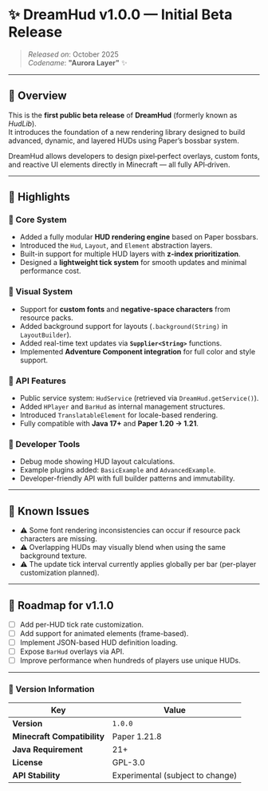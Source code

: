 # ✨ DreamHud v1.0.0 — Initial Beta Release

> *Released on*: October 2025  
> *Codename*: **"Aurora Layer"** ✨

---

## 🌙 Overview

This is the **first public beta release** of **DreamHud** (formerly known as *HudLib*).  
It introduces the foundation of a new rendering library designed to build advanced, dynamic, and layered HUDs using Paper’s bossbar system.

DreamHud allows developers to design pixel‑perfect overlays, custom fonts, and reactive UI elements directly in Minecraft — all fully API‑driven.

---

## 🚀 Highlights

### 🧩 Core System
- Added a fully modular **HUD rendering engine** based on Paper bossbars.  
- Introduced the `Hud`, `Layout`, and `Element` abstraction layers.  
- Built-in support for multiple HUD layers with **z-index prioritization**.  
- Designed a **lightweight tick system** for smooth updates and minimal performance cost.

### 🎨 Visual System
- Support for **custom fonts** and **negative-space characters** from resource packs.  
- Added background support for layouts (`.background(String)` in `LayoutBuilder`).  
- Added real-time text updates via **`Supplier<String>`** functions.  
- Implemented **Adventure Component integration** for full color and style support.

### 🧠 API Features
- Public service system: `HudService` (retrieved via `DreamHud.getService()`).  
- Added `HPlayer` and `BarHud` as internal management structures.  
- Introduced `TranslatableElement` for locale-based rendering.  
- Fully compatible with **Java 17+** and **Paper 1.20 → 1.21**.

### 🧪 Developer Tools
- Debug mode showing HUD layout calculations.  
- Example plugins added: `BasicExample` and `AdvancedExample`.  
- Developer-friendly API with full builder patterns and immutability.

---

## 🐛 Known Issues

- ⚠️ Some font rendering inconsistencies can occur if resource pack characters are missing.  
- ⚠️ Overlapping HUDs may visually blend when using the same background texture.  
- ⚠️ The update tick interval currently applies globally per bar (per-player customization planned).

---

## 🔮 Roadmap for v1.1.0

- [ ] Add per-HUD tick rate customization.  
- [ ] Add support for animated elements (frame-based).  
- [ ] Implement JSON-based HUD definition loading.  
- [ ] Expose `BarHud` overlays via API.  
- [ ] Improve performance when hundreds of players use unique HUDs.

---

### 🧾 Version Information

| Key | Value                            |
|-----|----------------------------------|
| **Version** | `1.0.0`                          |
| **Minecraft Compatibility** | Paper 1.21.8                     |
| **Java Requirement** | 21+                              |
| **License** | GPL-3.0                          |
| **API Stability** | Experimental (subject to change) |
